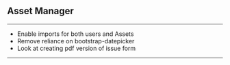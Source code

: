 ## Asset Manager
___

- Enable imports for both users and Assets
- Remove reliance on bootstrap-datepicker
- Look at creating pdf version of issue form

___
